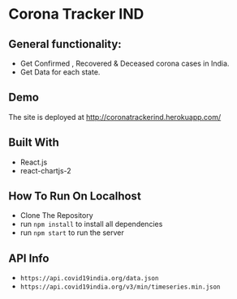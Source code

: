 # Corona Tracker IND

## General functionality:

* Get Confirmed , Recovered & Deceased corona cases in India.
* Get Data for each state.

## Demo

The site is deployed at http://coronatrackerind.herokuapp.com/

## Built With

* React.js
* react-chartjs-2

## How To Run On Localhost

* Clone The Repository
* run ```npm install``` to install all dependencies
* run ```npm start``` to run the server

## API Info

* ```https://api.covid19india.org/data.json```
* ```https://api.covid19india.org/v3/min/timeseries.min.json```
